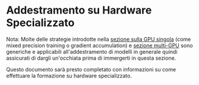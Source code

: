 <!--Copyright 2022 The HuggingFace Team. All rights reserved.

Licensed under the Apache License, Version 2.0 (the "License"); you may not use this file except in compliance with
the License. You may obtain a copy of the License at

http://www.apache.org/licenses/LICENSE-2.0

Unless required by applicable law or agreed to in writing, software distributed under the License is distributed on
an "AS IS" BASIS, WITHOUT WARRANTIES OR CONDITIONS OF ANY KIND, either express or implied. See the License for the

⚠️ Note that this file is in Markdown but contain specific syntax for our doc-builder (similar to MDX) that may not be
rendered properly in your Markdown viewer.

-->

# Addestramento su Hardware Specializzato

<Tip>

 Nota: Molte delle strategie introdotte nella [sezione sulla GPU singola](perf_train_gpu_one) (come mixed precision training o gradient accumulation) e [sezione multi-GPU](perf_train_gpu_many) sono generiche e applicabili all'addestramento di modelli in generale quindi assicurati di dargli un'occhiata prima di immergerti in questa sezione.

</Tip>

Questo documento sarà presto completato con informazioni su come effettuare la formazione su hardware specializzato.
